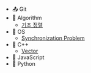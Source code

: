 -	:outbox_tray: Git
-	:nail_care: Algorithm
	-	[기초 정렬](./docs/Algorithm/2019-09-18-basic_sorting.md)
-	:peach: OS
	-	[Synchronization Problem](./docs/OS/2019-09-25-Synchronization.md)
- :green_apple: C++
	- [Vector](./docs/C++/2019-09-26-vector.md)
-	:lemon: JavaScript
-	:snake: Python
